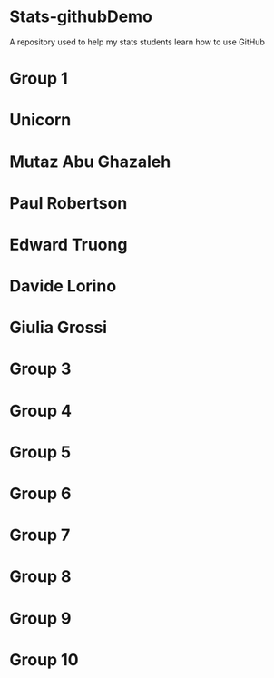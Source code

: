# Stats-githubDemo
A repository used to help my stats students learn how to use GitHub

Group 1
===

Unicorn
===
Mutaz Abu Ghazaleh
===
Paul Robertson
===
Edward Truong
===
Davide Lorino
===
Giulia Grossi
===

Group 3
===

Group 4
===

Group 5
===

Group 6
===

Group 7
===

Group 8
===

Group 9
===

Group 10
===
